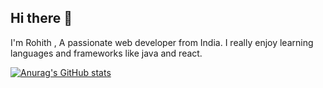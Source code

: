 ## Hi there 👋

I'm Rohith , A passionate web developer from India. I really enjoy learning languages and frameworks like java and react.

[![Anurag's GitHub stats](https://github-readme-stats.vercel.app/api?username=rohithkalva)](https://github.com/anuraghazra/github-readme-stats)
